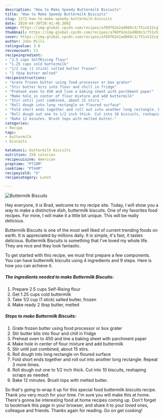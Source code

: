 ```yaml
---
description: "How to Make Speedy Buttermilk Biscuits"
title: "How to Make Speedy Buttermilk Biscuits"
slug: 1272-how-to-make-speedy-buttermilk-biscuits
date: 2020-04-30T20:41:40.309Z
image: https://img-global.cpcdn.com/recipes/a769f62e2ad869c3/751x532cq70/buttermilk-biscuits-recipe-main-photo.jpg
thumbnail: https://img-global.cpcdn.com/recipes/a769f62e2ad869c3/751x532cq70/buttermilk-biscuits-recipe-main-photo.jpg
cover: https://img-global.cpcdn.com/recipes/a769f62e2ad869c3/751x532cq70/buttermilk-biscuits-recipe-main-photo.jpg
author: John Mills
ratingvalue: 3.8
reviewcount: 13
recipeingredient:
- "2.5 cups SelfRising flour"
- "1.25 cups cold buttermilk"
- "1/2 cup (1 stick) salted butter frozen"
- "2 tbsp butter melted"
recipeinstructions:
- "Grate frozen butter using food processor or box grater"
- "Stir butter bits into flour and chill in fridge"
- "Preheat oven to 450 and line a baking sheet with parchment paper"
- "Make hole in center of flour mixture and add buttermilk"
- "Stir until just combined, about 15 stirs."
- "Roll dough into long rectangle on floured surface"
- "Fold short ends together and roll out into another long rectangle. Repeat 3 more times."
- "Roll dough out one to 1/2 inch thick. Cut into 10 biscuits, reshaping scraps as needed."
- "Bake 12 minutes. Brush tops with melted butter."
categories:
- Recipe
tags:
- buttermilk
- biscuits

katakunci: buttermilk biscuits 
nutrition: 259 calories
recipecuisine: American
preptime: "PT28M"
cooktime: "PT44M"
recipeyield: "4"
recipecategory: Lunch

---
```



![Buttermilk Biscuits](https://img-global.cpcdn.com/recipes/a769f62e2ad869c3/751x532cq70/buttermilk-biscuits-recipe-main-photo.jpg)

Hey everyone, it is Brad, welcome to my recipe site. Today, I will show you a way to make a distinctive dish, buttermilk biscuits. One of my favorites food recipes. For mine, I will make it a little bit unique. This will be really delicious.



Buttermilk Biscuits is one of the most well liked of current trending foods on earth. It is appreciated by millions daily. It is simple, it's fast, it tastes delicious. Buttermilk Biscuits is something that I've loved my whole life. They are nice and they look fantastic.


To get started with this recipe, we must first prepare a few components. You can have buttermilk biscuits using 4 ingredients and 9 steps. Here is how you can achieve it.

<!--inarticleads1-->

##### The ingredients needed to make Buttermilk Biscuits:

1. Prepare 2.5 cups Self-Rising flour
1. Get 1.25 cups cold buttermilk
1. Take 1/2 cup (1 stick) salted butter, frozen
1. Make ready 2 tbsp butter, melted




<!--inarticleads2-->

##### Steps to make Buttermilk Biscuits:

1. Grate frozen butter using food processor or box grater
1. Stir butter bits into flour and chill in fridge
1. Preheat oven to 450 and line a baking sheet with parchment paper
1. Make hole in center of flour mixture and add buttermilk
1. Stir until just combined, about 15 stirs.
1. Roll dough into long rectangle on floured surface
1. Fold short ends together and roll out into another long rectangle. Repeat 3 more times.
1. Roll dough out one to 1/2 inch thick. Cut into 10 biscuits, reshaping scraps as needed.
1. Bake 12 minutes. Brush tops with melted butter.




So that's going to wrap it up for this special food buttermilk biscuits recipe. Thank you very much for your time. I'm sure you will make this at home. There's gonna be interesting food at home recipes coming up. Don't forget to bookmark this page in your browser, and share it to your loved ones, colleague and friends. Thanks again for reading. Go on get cooking!
